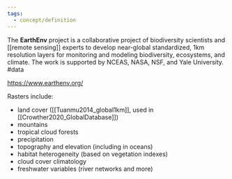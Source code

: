 ```yaml
---
tags:
  - concept/definition
---
```

The **EarthEnv** project is a collaborative project of biodiversity scientists and [[remote sensing]] experts to develop near-global standardized, 1km resolution layers for monitoring and modeling biodiversity, ecosystems, and climate. The work is supported by NCEAS, NASA, NSF, and Yale University.
#data 

https://www.earthenv.org/

Rasters include:
- land cover ([[Tuanmu2014_global1km]], used in [[Crowther2020_GlobalDatabase]])
- mountains
- tropical cloud forests
- precipitation
- topography and elevation (including in oceans)
- habitat heterogeneity (based on vegetation indexes)
- cloud cover climatology
- freshwater variables (river networks and more)